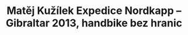 ---
id: d3394f84-04ad-4163-b9e8-9ec3cf19c7aa
title: Matěj Kužílek Expedice Nordkapp – Gibraltar 2013, handbike bez hranic
price: 25000
year: 2013
description: Projekt se připojuje svým „kouskem“ k podpoře unikátní dobrodružné expedice pěti mladých tělesně postižených sportovců, kteří na speciálních kolech pro vozíčkáře (tzv. handbicích) projedou celou Evropu od nejsevernějšího místa v Brémách až po nejjižnější Gibraltar. Po ukončení cesty budou odvážní sportovci své zážitky a zkušenosti sdílet se zájemci na veřejných debatách v regionu Věříme, že jejich příběh poslouží jako motivace a vzor pro ostatní především mladé tělesně postižení, kteří při besedách na vlastní oči uvidí a uslyší, co vše lze dokázat.
kouskovani: false
locationName: undefined
position:
  lng: 18.2633004642562
  lat: 49.79658404348435
---